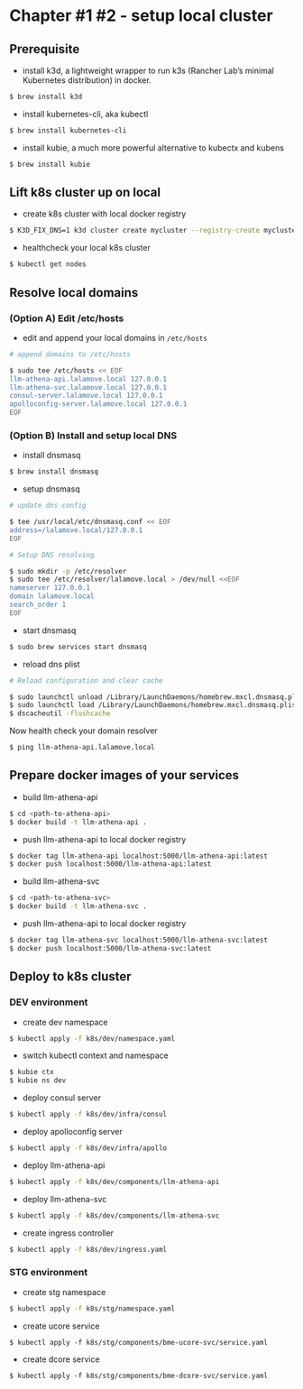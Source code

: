 # Chapter #1 #2 - setup local cluster

## Prerequisite
- install k3d, a lightweight wrapper to run k3s (Rancher Lab’s minimal Kubernetes distribution) in docker.
```sh
$ brew install k3d
```

- install kubernetes-cli, aka kubectl
```sh
$ brew install kubernetes-cli
```

- install kubie, a much more powerful alternative to kubectx and kubens
```sh
$ brew install kubie
```

## Lift k8s cluster up on local
- create k8s cluster with local docker registry
```sh
$ K3D_FIX_DNS=1 k3d cluster create mycluster --registry-create mycluster-registry.localhost:5000 -p "80:80@loadbalancer" --agents 2
```

- healthcheck your local k8s cluster
```sh
$ kubectl get nodes
```

<!-- - create local docker registry
```sh
k3d registry create registry.localhost --port 5000
``` -->

## Resolve local domains

### (Option A) Edit /etc/hosts
- edit and append your local domains in `/etc/hosts`
```sh
# append domains to /etc/hosts

$ sudo tee /etc/hosts << EOF
llm-athena-api.lalamove.local 127.0.0.1
llm-athena-svc.lalamove.local 127.0.0.1
consul-server.lalamove.local 127.0.0.1
apolloconfig-server.lalamove.local 127.0.0.1
EOF
```

### (Option B) Install and setup local DNS
- install dnsmasq
```sh
$ brew install dnsmasq
```

- setup dnsmasq
```sh
# update dns config

$ tee /usr/local/etc/dnsmasq.conf << EOF
address=/lalamove.local/127.0.0.1
EOF
```

```sh
# Setup DNS resolving

$ sudo mkdir -p /etc/resolver
$ sudo tee /etc/resolver/lalamove.local > /dev/null <<EOF
nameserver 127.0.0.1
domain lalamove.local
search_order 1
EOF
```

- start dnsmasq
```sh
$ sudo brew services start dnsmasq
```

- reload dns plist
```sh
# Reload configuration and clear cache

$ sudo launchctl unload /Library/LaunchDaemons/homebrew.mxcl.dnsmasq.plist
$ sudo launchctl load /Library/LaunchDaemons/homebrew.mxcl.dnsmasq.plist
$ dscacheutil -flushcache
```

Now health check your domain resolver
```sh
$ ping llm-athena-api.lalamove.local
```

## Prepare docker images of your services
- build llm-athena-api
```sh
$ cd <path-to-athena-api> 
$ docker build -t llm-athena-api . 
```

- push llm-athena-api to local docker registry
```sh
$ docker tag llm-athena-api localhost:5000/llm-athena-api:latest
$ docker push localhost:5000/llm-athena-api:latest
```

- build llm-athena-svc
```sh
$ cd <path-to-athena-svc> 
$ docker build -t llm-athena-svc . 
```

- push llm-athena-api to local docker registry
```sh
$ docker tag llm-athena-svc localhost:5000/llm-athena-svc:latest
$ docker push localhost:5000/llm-athena-svc:latest
```

## Deploy to k8s cluster

### DEV environment
- create dev namespace
```sh
$ kubectl apply -f k8s/dev/namespace.yaml
```

- switch kubectl context and namespace
```sh
$ kubie ctx
$ kubie ns dev
```

- deploy consul server
```sh
$ kubectl apply -f k8s/dev/infra/consul
```

- deploy apolloconfig server
```sh
$ kubectl apply -f k8s/dev/infra/apollo
```

- deploy llm-athena-api
```sh
$ kubectl apply -f k8s/dev/components/llm-athena-api
```

- deploy llm-athena-svc
```sh
$ kubectl apply -f k8s/dev/components/llm-athena-svc
```

- create ingress controller
```sh
$ kubectl apply -f k8s/dev/ingress.yaml
```

### STG environment
- create stg namespace
```sh
$ kubectl apply -f k8s/stg/namespace.yaml
```

- create ucore service
```
$ kubectl apply -f k8s/stg/components/bme-ucore-svc/service.yaml
```

- create dcore service
```
$ kubectl apply -f k8s/stg/components/bme-dcore-svc/service.yaml
```
